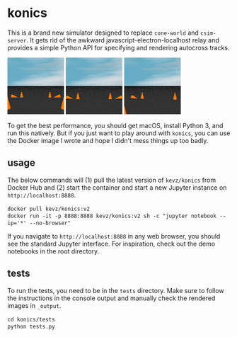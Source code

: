 # konics
This is a brand new simulator designed to replace `cone-world` and `csim-server`. It gets rid of 
the awkward javascript-electron-localhost relay and provides a simple Python API for specifying 
and rendering autocross tracks.

![track_0.png](tests/_output/track_0.png)
![track_1.png](tests/_output/track_1.png)
![track_2.png](tests/_output/track_2.png)

To get the best performance, you should get macOS, install Python 3, and run this natively. But if
you just want to play around with `konics`, you can use the Docker image I wrote and hope I didn't 
mess things up too badly.

## usage
The below commands will (1) pull the latest version of `kevz/konics` from Docker Hub and (2) start 
the container and start a new Jupyter instance on `http://localhost:8888`.

```
docker pull kevz/konics:v2
docker run -it -p 8888:8888 kevz/konics:v2 sh -c "jupyter notebook --ip='*' --no-browser"
```

If you navigate to `http://localhost:8888` in any web browser, you should see the standard Jupyter 
interface. For inspiration, check out the demo notebooks in the root directory.

## tests
To run the tests, you need to be in the `tests` directory. Make sure to follow the instructions in
the console output and manually check the rendered images in `_output`.

```
cd konics/tests
python tests.py
```

